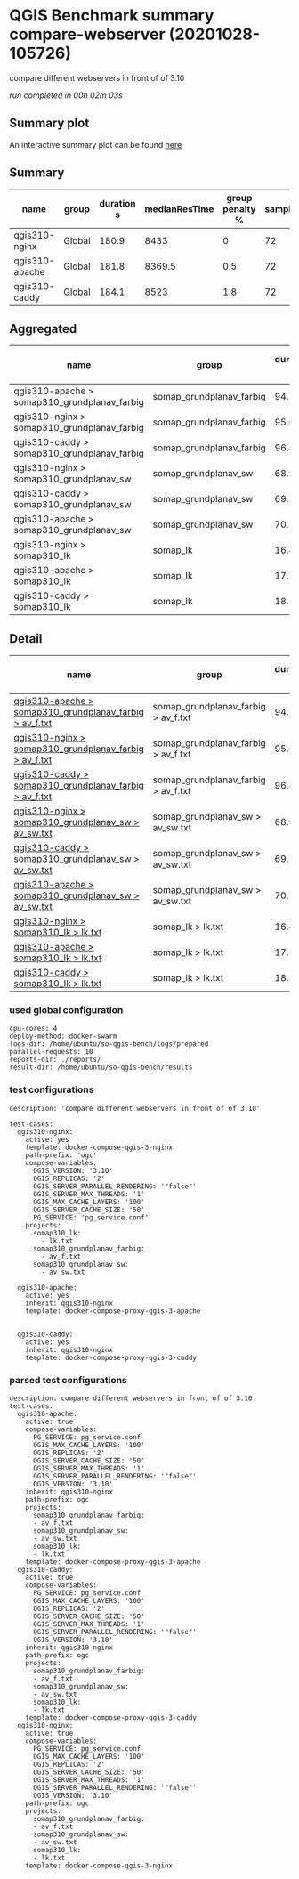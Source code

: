 # QGIS Benchmark summary compare-webserver (20201028-105726)


compare different webservers in front of of 3.10

_run completed in 00h 02m 03s_
## Summary plot
An interactive summary plot can be found [here](report_compare-webserver_20201028-105726_plot.html)

## Summary
| name           | group   |   duration s |   medianResTime |   group penalty % |   sampleCount |   errorCount |   memMaxMB |   memAvgMB |   memMinMB |   cpuMax% |   cpuAvg% |   cpuMin% |   errorPct |
|----------------|---------|--------------|-----------------|-------------------|---------------|--------------|------------|------------|------------|-----------|-----------|-----------|------------|
| qgis310-nginx  | Global  |        180.9 |          8433   |               0   |            72 |            0 |     2885.4 |    2385.1  |     2178.6 |      46.4 |   28.3667 |      11.9 |          0 |
| qgis310-apache | Global  |        181.8 |          8369.5 |               0.5 |            72 |            0 |     2652.5 |    2397.07 |     2246.3 |      46.9 |   26.2333 |       9.4 |          0 |
| qgis310-caddy  | Global  |        184.1 |          8523   |               1.8 |            72 |            0 |     2822.1 |    2404.77 |     2264   |      62.5 |   25.3    |       9.3 |          0 |

## Aggregated
| name                                         | group                    |   duration s |   medianResTime |   group penalty % |   sampleCount |   errorCount |   memMaxMB |   memAvgMB |   memMinMB |   cpuMax% |   cpuAvg% |   cpuMin% |   errorPct |
|----------------------------------------------|--------------------------|--------------|-----------------|-------------------|---------------|--------------|------------|------------|------------|-----------|-----------|-----------|------------|
| qgis310-apache > somap310_grundplanav_farbig | somap_grundplanav_farbig |         94.1 |          4206.5 |               0   |            22 |            0 |     2652.5 |     2504.3 |     2264.4 |      46.4 |      29.6 |      24.9 |          0 |
| qgis310-nginx > somap310_grundplanav_farbig  | somap_grundplanav_farbig |         95.6 |          4388   |               1.6 |            22 |            0 |     2885.4 |     2480.9 |     2251.5 |      46.4 |      29.8 |      25   |          0 |
| qgis310-caddy > somap310_grundplanav_farbig  | somap_grundplanav_farbig |         96.4 |          4424.5 |               2.5 |            22 |            0 |     2822.1 |     2501   |     2284.1 |      62.5 |      29.6 |      25.3 |          0 |
| qgis310-nginx > somap310_grundplanav_sw      | somap_grundplanav_sw     |         68.9 |          3506   |               0   |            20 |            0 |     2691.1 |     2433.2 |     2299.9 |      45.6 |      29.9 |      17.8 |          0 |
| qgis310-caddy > somap310_grundplanav_sw      | somap_grundplanav_sw     |         69.2 |          3566   |               0.6 |            20 |            0 |     2613.4 |     2435.4 |     2336.9 |      58.9 |      26   |      12.9 |          0 |
| qgis310-apache > somap310_grundplanav_sw     | somap_grundplanav_sw     |         70.7 |          3588   |               2.6 |            20 |            0 |     2600.9 |     2416.3 |     2321.3 |      46.9 |      27.4 |      12.7 |          0 |
| qgis310-nginx > somap310_lk                  | somap_lk                 |         16.4 |           539   |               0   |            30 |            0 |     2282.1 |     2241.2 |     2178.6 |      36.3 |      25.4 |      11.9 |          0 |
| qgis310-apache > somap310_lk                 | somap_lk                 |         17.1 |           575   |               3.8 |            30 |            0 |     2295   |     2270.6 |     2246.3 |      34.1 |      21.7 |       9.4 |          0 |
| qgis310-caddy > somap310_lk                  | somap_lk                 |         18.5 |           532.5 |              12.4 |            30 |            0 |     2291.8 |     2277.9 |     2264   |      31.3 |      20.3 |       9.3 |          0 |

## Detail
| name                                                                                                                                                                                     | group                               |   duration s |   group penalty % |   sampleCount |   errorCount |   errorPct |   meanResTime |   medianResTime |   minResTime |   maxResTime |   pct1ResTime |   pct2ResTime |   pct3ResTime |   throughput |   receivedKBytesPerSec |   sentKBytesPerSec |   memMaxMB |   memAvgMB |   memMinMB |   cpuMax% |   cpuAvg% |   cpuMin% |
|------------------------------------------------------------------------------------------------------------------------------------------------------------------------------------------|-------------------------------------|--------------|-------------------|---------------|--------------|------------|---------------|-----------------|--------------|--------------|---------------|---------------|---------------|--------------|------------------------|--------------------|------------|------------|------------|-----------|-----------|-----------|
| [qgis310-apache > somap310_grundplanav_farbig > av_f.txt](../results/details/compare-webserver/20201028-105726/qgis310-apache/somap310_grundplanav_farbig/av_f.txt/dashboard/index.html) | somap_grundplanav_farbig > av_f.txt |         94.1 |               0   |            22 |            0 |          0 |       4277.55 |          4206.5 |         2906 |         5883 |        5327   |       5804.1  |          5883 |      1.94398 |                253.54  |           0.8284   |     2652.5 |     2504.3 |     2264.4 |      46.4 |      29.6 |      24.9 |
| [qgis310-nginx > somap310_grundplanav_farbig > av_f.txt](../results/details/compare-webserver/20201028-105726/qgis310-nginx/somap310_grundplanav_farbig/av_f.txt/dashboard/index.html)   | somap_grundplanav_farbig > av_f.txt |         95.6 |               1.6 |            22 |            0 |          0 |       4346    |          4388   |         3172 |         5823 |        5586   |       5815.8  |          5823 |      1.95486 |                254.899 |           0.833037 |     2885.4 |     2480.9 |     2251.5 |      46.4 |      29.8 |      25   |
| [qgis310-caddy > somap310_grundplanav_farbig > av_f.txt](../results/details/compare-webserver/20201028-105726/qgis310-caddy/somap310_grundplanav_farbig/av_f.txt/dashboard/index.html)   | somap_grundplanav_farbig > av_f.txt |         96.4 |               2.5 |            22 |            0 |          0 |       4382.86 |          4424.5 |         2951 |         5876 |        5470.3 |       5831.3  |          5876 |      1.91055 |                249.104 |           0.814155 |     2822.1 |     2501   |     2284.1 |      62.5 |      29.6 |      25.3 |
| [qgis310-nginx > somap310_grundplanav_sw > av_sw.txt](../results/details/compare-webserver/20201028-105726/qgis310-nginx/somap310_grundplanav_sw/av_sw.txt/dashboard/index.html)         | somap_grundplanav_sw > av_sw.txt    |         68.9 |               0   |            20 |            0 |          0 |       3443.25 |          3506   |         1753 |         5116 |        4656   |       5094.3  |          5116 |      2.1245  |                661.035 |           0.889632 |     2691.1 |     2433.2 |     2299.9 |      45.6 |      29.9 |      17.8 |
| [qgis310-caddy > somap310_grundplanav_sw > av_sw.txt](../results/details/compare-webserver/20201028-105726/qgis310-caddy/somap310_grundplanav_sw/av_sw.txt/dashboard/index.html)         | somap_grundplanav_sw > av_sw.txt    |         69.2 |               0.6 |            20 |            0 |          0 |       3462.35 |          3566   |         1808 |         5519 |        4966   |       5494.95 |          5519 |      1.91205 |                594.914 |           0.800669 |     2613.4 |     2435.4 |     2336.9 |      58.9 |      26   |      12.9 |
| [qgis310-apache > somap310_grundplanav_sw > av_sw.txt](../results/details/compare-webserver/20201028-105726/qgis310-apache/somap310_grundplanav_sw/av_sw.txt/dashboard/index.html)       | somap_grundplanav_sw > av_sw.txt    |         70.7 |               2.6 |            20 |            0 |          0 |       3533.1  |          3588   |         2119 |         5300 |        4759.4 |       5274.3  |          5300 |      1.91278 |                595.216 |           0.800976 |     2600.9 |     2416.3 |     2321.3 |      46.9 |      27.4 |      12.7 |
| [qgis310-nginx > somap310_lk > lk.txt](../results/details/compare-webserver/20201028-105726/qgis310-nginx/somap310_lk/lk.txt/dashboard/index.html)                                       | somap_lk > lk.txt                   |         16.4 |               0   |            30 |            0 |          0 |        547.8  |           539   |          272 |          951 |         854.8 |        941.65 |           951 |     13.6116  |                368.968 |           5.55276  |     2282.1 |     2241.2 |     2178.6 |      36.3 |      25.4 |      11.9 |
| [qgis310-apache > somap310_lk > lk.txt](../results/details/compare-webserver/20201028-105726/qgis310-apache/somap310_lk/lk.txt/dashboard/index.html)                                     | somap_lk > lk.txt                   |         17.1 |               3.8 |            30 |            0 |          0 |        568.6  |           575   |          107 |         1081 |         992   |       1039.2  |          1081 |     12.1951  |                330.944 |           4.97491  |     2295   |     2270.6 |     2246.3 |      34.1 |      21.7 |       9.4 |
| [qgis310-caddy > somap310_lk > lk.txt](../results/details/compare-webserver/20201028-105726/qgis310-caddy/somap310_lk/lk.txt/dashboard/index.html)                                       | somap_lk > lk.txt                   |         18.5 |              12.4 |            30 |            0 |          0 |        615.7  |           532.5 |          468 |          997 |         932.2 |        964    |           997 |     12.5209  |                339.291 |           5.1078   |     2291.8 |     2277.9 |     2264   |      31.3 |      20.3 |       9.3 |

### used global configuration

```
cpu-cores: 4
deploy-method: docker-swarm
logs-dir: /home/ubuntu/so-qgis-bench/logs/prepared
parallel-requests: 10
reports-dir: ./reports/
result-dir: /home/ubuntu/so-qgis-bench/results

```
### test configurations

```
description: 'compare different webservers in front of of 3.10'

test-cases:
  qgis310-nginx:
    active: yes
    template: docker-compose-qgis-3-nginx
    path-prefix: 'ogc'
    compose-variables:
      QGIS_VERSION: '3.10'
      QGIS_REPLICAS: '2'
      QGIS_SERVER_PARALLEL_RENDERING: '"false"'
      QGIS_SERVER_MAX_THREADS: '1'
      QGIS_MAX_CACHE_LAYERS: '100'
      QGIS_SERVER_CACHE_SIZE: '50'
      PG_SERVICE: 'pg_service.conf'
    projects:
      somap310_lk:
        - lk.txt
      somap310_grundplanav_farbig:
        - av_f.txt
      somap310_grundplanav_sw:
        - av_sw.txt

  qgis310-apache:
    active: yes
    inherit: qgis310-nginx
    template: docker-compose-proxy-qgis-3-apache


  qgis310-caddy:
    active: yes
    inherit: qgis310-nginx
    template: docker-compose-proxy-qgis-3-caddy

```
### parsed test configurations

```
description: compare different webservers in front of of 3.10
test-cases:
  qgis310-apache:
    active: true
    compose-variables:
      PG_SERVICE: pg_service.conf
      QGIS_MAX_CACHE_LAYERS: '100'
      QGIS_REPLICAS: '2'
      QGIS_SERVER_CACHE_SIZE: '50'
      QGIS_SERVER_MAX_THREADS: '1'
      QGIS_SERVER_PARALLEL_RENDERING: '"false"'
      QGIS_VERSION: '3.10'
    inherit: qgis310-nginx
    path-prefix: ogc
    projects:
      somap310_grundplanav_farbig:
      - av_f.txt
      somap310_grundplanav_sw:
      - av_sw.txt
      somap310_lk:
      - lk.txt
    template: docker-compose-proxy-qgis-3-apache
  qgis310-caddy:
    active: true
    compose-variables:
      PG_SERVICE: pg_service.conf
      QGIS_MAX_CACHE_LAYERS: '100'
      QGIS_REPLICAS: '2'
      QGIS_SERVER_CACHE_SIZE: '50'
      QGIS_SERVER_MAX_THREADS: '1'
      QGIS_SERVER_PARALLEL_RENDERING: '"false"'
      QGIS_VERSION: '3.10'
    inherit: qgis310-nginx
    path-prefix: ogc
    projects:
      somap310_grundplanav_farbig:
      - av_f.txt
      somap310_grundplanav_sw:
      - av_sw.txt
      somap310_lk:
      - lk.txt
    template: docker-compose-proxy-qgis-3-caddy
  qgis310-nginx:
    active: true
    compose-variables:
      PG_SERVICE: pg_service.conf
      QGIS_MAX_CACHE_LAYERS: '100'
      QGIS_REPLICAS: '2'
      QGIS_SERVER_CACHE_SIZE: '50'
      QGIS_SERVER_MAX_THREADS: '1'
      QGIS_SERVER_PARALLEL_RENDERING: '"false"'
      QGIS_VERSION: '3.10'
    path-prefix: ogc
    projects:
      somap310_grundplanav_farbig:
      - av_f.txt
      somap310_grundplanav_sw:
      - av_sw.txt
      somap310_lk:
      - lk.txt
    template: docker-compose-qgis-3-nginx

```